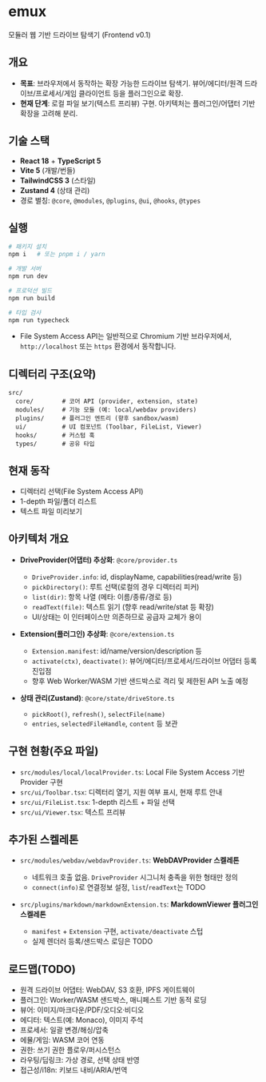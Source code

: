 # emux

모듈러 웹 기반 드라이브 탐색기 (Frontend v0.1)

## 개요
- **목표**: 브라우저에서 동작하는 확장 가능한 드라이브 탐색기. 뷰어/에디터/원격 드라이브/프로세서/게임 클라이언트 등을 플러그인으로 확장.
- **현재 단계**: 로컬 파일 보기(텍스트 프리뷰) 구현. 아키텍처는 플러그인/어댑터 기반 확장을 고려해 분리.

## 기술 스택
- **React 18** + **TypeScript 5**
- **Vite 5** (개발/번들)
- **TailwindCSS 3** (스타일)
- **Zustand 4** (상태 관리)
- 경로 별칭: `@core`, `@modules`, `@plugins`, `@ui`, `@hooks`, `@types`

## 실행
```bash
# 패키지 설치
npm i   # 또는 pnpm i / yarn

# 개발 서버
npm run dev

# 프로덕션 빌드
npm run build

# 타입 검사
npm run typecheck
```

- File System Access API는 일반적으로 Chromium 기반 브라우저에서, `http://localhost` 또는 `https` 환경에서 동작합니다.

## 디렉터리 구조(요약)
```
src/
  core/        # 코어 API (provider, extension, state)
  modules/     # 기능 모듈 (예: local/webdav providers)
  plugins/     # 플러그인 엔트리 (향후 sandbox/wasm)
  ui/          # UI 컴포넌트 (Toolbar, FileList, Viewer)
  hooks/       # 커스텀 훅
  types/       # 공유 타입
```

## 현재 동작
- 디렉터리 선택(File System Access API)
- 1-depth 파일/폴더 리스트
- 텍스트 파일 미리보기

## 아키텍처 개요
- **DriveProvider(어댑터) 추상화**: `@core/provider.ts`
  - `DriveProvider.info`: id, displayName, capabilities(read/write 등)
  - `pickDirectory()`: 루트 선택(로컬의 경우 디렉터리 피커)
  - `list(dir)`: 항목 나열 (메타: 이름/종류/경로 등)
  - `readText(file)`: 텍스트 읽기 (향후 read/write/stat 등 확장)
  - UI/상태는 이 인터페이스만 의존하므로 공급자 교체가 용이

- **Extension(플러그인) 추상화**: `@core/extension.ts`
  - `Extension.manifest`: id/name/version/description 등
  - `activate(ctx)`, `deactivate()`: 뷰어/에디터/프로세서/드라이브 어댑터 등록 진입점
  - 향후 Web Worker/WASM 기반 샌드박스로 격리 및 제한된 API 노출 예정

- **상태 관리(Zustand)**: `@core/state/driveStore.ts`
  - `pickRoot()`, `refresh()`, `selectFile(name)`
  - `entries`, `selectedFileHandle`, `content` 등 보관

## 구현 현황(주요 파일)
- `src/modules/local/localProvider.ts`: Local File System Access 기반 Provider 구현
- `src/ui/Toolbar.tsx`: 디렉터리 열기, 지원 여부 표시, 현재 루트 안내
- `src/ui/FileList.tsx`: 1-depth 리스트 + 파일 선택
- `src/ui/Viewer.tsx`: 텍스트 프리뷰

## 추가된 스켈레톤
- `src/modules/webdav/webdavProvider.ts`: **WebDAVProvider 스켈레톤**
  - 네트워크 호출 없음. `DriveProvider` 시그니처 충족을 위한 형태만 정의
  - `connect(info)`로 연결정보 설정, `list`/`readText`는 TODO

- `src/plugins/markdown/markdownExtension.ts`: **MarkdownViewer 플러그인 스켈레톤**
  - `manifest` + `Extension` 구현, `activate/deactivate` 스텁
  - 실제 렌더러 등록/샌드박스 로딩은 TODO

## 로드맵(TODO)
- 원격 드라이브 어댑터: WebDAV, S3 호환, IPFS 게이트웨이
- 플러그인: Worker/WASM 샌드박스, 매니페스트 기반 동적 로딩
- 뷰어: 이미지/마크다운/PDF/오디오·비디오
- 에디터: 텍스트(예: Monaco), 이미지 주석
- 프로세서: 일괄 변경/해싱/압축
- 에뮬/게임: WASM 코어 연동
- 권한: 쓰기 권한 플로우/퍼시스턴스
- 라우팅/딥링크: 가상 경로, 선택 상태 반영
- 접근성/i18n: 키보드 내비/ARIA/번역
